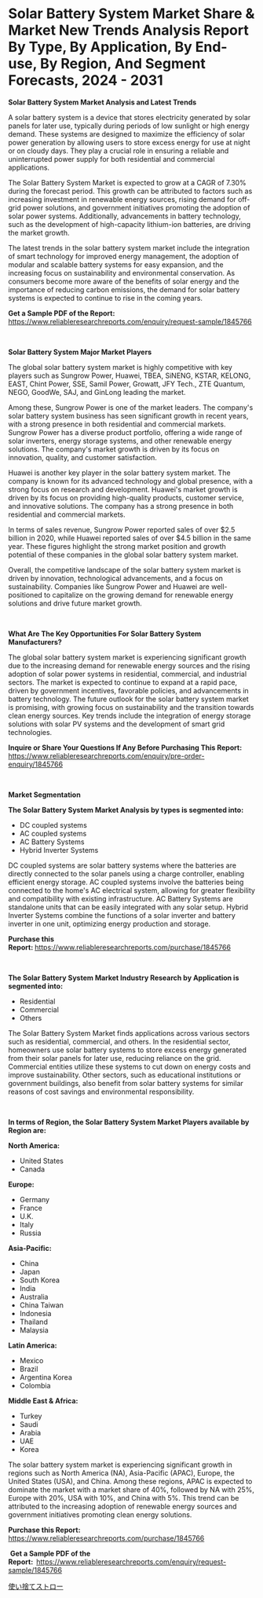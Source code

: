 <p><h1>Solar Battery System Market Share & Market New Trends Analysis Report By Type, By Application, By End-use, By Region, And Segment Forecasts, 2024 - 2031</h1></p><p><strong>Solar Battery System Market Analysis and Latest Trends</strong></p>
<p><p>A solar battery system is a device that stores electricity generated by solar panels for later use, typically during periods of low sunlight or high energy demand. These systems are designed to maximize the efficiency of solar power generation by allowing users to store excess energy for use at night or on cloudy days. They play a crucial role in ensuring a reliable and uninterrupted power supply for both residential and commercial applications.</p><p>The Solar Battery System Market is expected to grow at a CAGR of 7.30% during the forecast period. This growth can be attributed to factors such as increasing investment in renewable energy sources, rising demand for off-grid power solutions, and government initiatives promoting the adoption of solar power systems. Additionally, advancements in battery technology, such as the development of high-capacity lithium-ion batteries, are driving the market growth.</p><p>The latest trends in the solar battery system market include the integration of smart technology for improved energy management, the adoption of modular and scalable battery systems for easy expansion, and the increasing focus on sustainability and environmental conservation. As consumers become more aware of the benefits of solar energy and the importance of reducing carbon emissions, the demand for solar battery systems is expected to continue to rise in the coming years.</p></p>
<p><strong>Get a Sample PDF of the Report:&nbsp;</strong> <a href="https://www.reliableresearchreports.com/enquiry/request-sample/1845766">https://www.reliableresearchreports.com/enquiry/request-sample/1845766</a></p>
<p>&nbsp;</p>
<p><strong>Solar Battery System Major Market Players</strong></p>
<p><p>The global solar battery system market is highly competitive with key players such as Sungrow Power, Huawei, TBEA, SiNENG, KSTAR, KELONG, EAST, Chint Power, SSE, Samil Power, Growatt, JFY Tech., ZTE Quantum, NEGO, GoodWe, SAJ, and GinLong leading the market. </p><p>Among these, Sungrow Power is one of the market leaders. The company's solar battery system business has seen significant growth in recent years, with a strong presence in both residential and commercial markets. Sungrow Power has a diverse product portfolio, offering a wide range of solar inverters, energy storage systems, and other renewable energy solutions. The company's market growth is driven by its focus on innovation, quality, and customer satisfaction. </p><p>Huawei is another key player in the solar battery system market. The company is known for its advanced technology and global presence, with a strong focus on research and development. Huawei's market growth is driven by its focus on providing high-quality products, customer service, and innovative solutions. The company has a strong presence in both residential and commercial markets.</p><p>In terms of sales revenue, Sungrow Power reported sales of over $2.5 billion in 2020, while Huawei reported sales of over $4.5 billion in the same year. These figures highlight the strong market position and growth potential of these companies in the global solar battery system market.</p><p>Overall, the competitive landscape of the solar battery system market is driven by innovation, technological advancements, and a focus on sustainability. Companies like Sungrow Power and Huawei are well-positioned to capitalize on the growing demand for renewable energy solutions and drive future market growth.</p></p>
<p>&nbsp;</p>
<p><strong>What Are The Key Opportunities For Solar Battery System Manufacturers?</strong></p>
<p><p>The global solar battery system market is experiencing significant growth due to the increasing demand for renewable energy sources and the rising adoption of solar power systems in residential, commercial, and industrial sectors. The market is expected to continue to expand at a rapid pace, driven by government incentives, favorable policies, and advancements in battery technology. The future outlook for the solar battery system market is promising, with growing focus on sustainability and the transition towards clean energy sources. Key trends include the integration of energy storage solutions with solar PV systems and the development of smart grid technologies.</p></p>
<p><strong>Inquire or Share Your Questions If Any Before Purchasing This Report:</strong> <a href="https://www.reliableresearchreports.com/enquiry/pre-order-enquiry/1845766">https://www.reliableresearchreports.com/enquiry/pre-order-enquiry/1845766</a></p>
<p>&nbsp;</p>
<p><strong>Market Segmentation</strong></p>
<p><strong>The Solar Battery System Market Analysis by types is segmented into:</strong></p>
<p><ul><li>DC coupled systems</li><li>AC coupled systems</li><li>AC Battery Systems</li><li>Hybrid Inverter Systems</li></ul></p>
<p><p>DC coupled systems are solar battery systems where the batteries are directly connected to the solar panels using a charge controller, enabling efficient energy storage. AC coupled systems involve the batteries being connected to the home's AC electrical system, allowing for greater flexibility and compatibility with existing infrastructure. AC Battery Systems are standalone units that can be easily integrated with any solar setup. Hybrid Inverter Systems combine the functions of a solar inverter and battery inverter in one unit, optimizing energy production and storage.</p></p>
<p><strong>Purchase this Report:&nbsp;</strong><a href="https://www.reliableresearchreports.com/purchase/1845766">https://www.reliableresearchreports.com/purchase/1845766</a></p>
<p>&nbsp;</p>
<p><strong>The Solar Battery System Market Industry Research by Application is segmented into:</strong></p>
<p><ul><li>Residential</li><li>Commercial</li><li>Others</li></ul></p>
<p><p>The Solar Battery System Market finds applications across various sectors such as residential, commercial, and others. In the residential sector, homeowners use solar battery systems to store excess energy generated from their solar panels for later use, reducing reliance on the grid. Commercial entities utilize these systems to cut down on energy costs and improve sustainability. Other sectors, such as educational institutions or government buildings, also benefit from solar battery systems for similar reasons of cost savings and environmental responsibility.</p></p>
<p>&nbsp;</p>
<p><strong>In terms of Region, the Solar Battery System Market Players available by Region are:</strong></p>
<p>
    <p> <strong> North America: </strong>
        <ul>
            <li>United States</li>
            <li>Canada</li>
        </ul>
        </p> 
    <p> <strong> Europe: </strong>
        <ul>
            <li>Germany</li>
            <li>France</li>
            <li>U.K.</li>
            <li>Italy</li>
            <li>Russia</li>
        </ul>
        </p> 
    <p> <strong> Asia-Pacific: </strong>
        <ul>
            <li>China</li>
            <li>Japan</li>
            <li>South Korea</li>
            <li>India</li>
            <li>Australia</li>
            <li>China Taiwan</li>
            <li>Indonesia</li>
            <li>Thailand</li>
            <li>Malaysia</li>
        </ul>
        </p> 
    <p> <strong> Latin America: </strong>
        <ul>
            <li>Mexico</li>
            <li>Brazil</li>
            <li>Argentina Korea</li>
            <li>Colombia</li>
        </ul>
        </p> 
    <p> <strong> Middle East & Africa: </strong>
        <ul>
            <li>Turkey</li>
            <li>Saudi</li>
            <li>Arabia</li>
            <li>UAE</li>
            <li>Korea</li>
        </ul>
    </p>
    </p>
<p><p>The solar battery system market is experiencing significant growth in regions such as North America (NA), Asia-Pacific (APAC), Europe, the United States (USA), and China. Among these regions, APAC is expected to dominate the market with a market share of 40%, followed by NA with 25%, Europe with 20%, USA with 10%, and China with 5%. This trend can be attributed to the increasing adoption of renewable energy sources and government initiatives promoting clean energy solutions.</p></p>
<p><strong>Purchase this Report: </strong><a href="https://www.reliableresearchreports.com/purchase/1845766">https://www.reliableresearchreports.com/purchase/1845766</a></p>
<p>&nbsp;<strong>Get a Sample PDF of the Report:&nbsp;&nbsp;</strong><a href="https://www.reliableresearchreports.com/enquiry/request-sample/1845766">https://www.reliableresearchreports.com/enquiry/request-sample/1845766</a></p>
<p><strong></strong></p>
<p><p><a href="https://github.com/ppmazlotr77499/Market-Research-Report-List-1/blob/main/397196715950.md">使い捨てストロー</a></p></p>